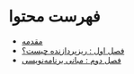 # فهرست محتوا

* [مقدمه](README.md)
* [فصل اول : ریزپردازنده چیست؟](chapter01.md)
* [فصل دوم : مبانی برنامه‌نویسی](chapter02.md)